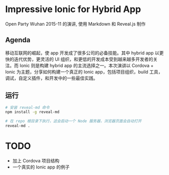 # Impressive Ionic for Hybrid App

Open Party Wuhan 2015-11 的演讲, 使用 Markdown 和 Reveal.js 制作

## Agenda

移动互联网的崛起，使 app 开发成了很多公司的必备技能。其中 hybrid app 以更快的迭代优势，更灵活的 UI 组织，和更低的开发成本受到越来越多开发者的关注。而 Ionic 则是构建 hybrid app 的主流选择之一。本次演讲以 Cordova + Ionic 为主题，分享如何构建一个真正的 Ionic app，包括项目组织，build 工具，调试，自定义插件，和开发中的一些最佳实践。

## 运行

```bash
# 安装 reveal-md 命令
npm install -g reveal-md

# 在 repo 根目录下执行，这会启动一个 Node 服务器，浏览器页面会自动打开
reveal-md .
```

# TODO

- 加上 Cordova 项目结构
- 一个真实的 Ionic app 的例子

